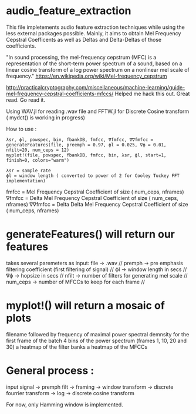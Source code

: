 # audio_feature_extraction


This file impletements audio feature extraction techniques while using the less external packages possible.
Mainly, it aims to obtain Mel Frequency Cepstral Coefficents as well as Deltas and Delta-Deltas of those coefficients.

"In sound processing, the mel-frequency cepstrum (MFC) is a representation of the short-term power spectrum of a sound, based on a linear cosine transform of a log power spectrum on a nonlinear mel scale of frequency."
https://en.wikipedia.org/wiki/Mel-frequency_cepstrum

http://practicalcryptography.com/miscellaneous/machine-learning/guide-mel-frequency-cepstral-coefficients-mfccs/
Helped me hack this out.
Great read.
Go read it.


Using
    WAV.jl for reading .wav file and FFTW.jl for Discrete Cosine transform ( mydct() is working in progress)

How to use :

    λsr, ϕl, powspec, bin, fbankDB, fmfcc, ∇fmfcc, ∇∇fmfcc = generateFeatures(file, preemph = 0.97, ϕl = 0.025, ∇ϕ = 0.01, nfilt=20, num_ceps = 12)
    myplot!(file, powspec, fbankDB, fmfcc, bin, λsr, ϕl, start=1, finish=0, colors="warm")

    λsr = sample rate
    ϕl = window length ( converted to power of 2 for Cooley Tuckey FFT implementation)

   fmfcc = Mel Frequency Cepstral Coefficient of size ( num_ceps, nframes)
   ∇fmfcc = Delta Mel Frequency Cepstral Coefficient of size ( num_ceps, nframes)
   ∇∇fmfcc = Delta Delta Mel Frequency Cepstral Coefficient of size ( num_ceps, nframes)
    
  #   generateFeatures() will return our features
   takes several paremeters as input:
       file -> .wav // 
       premph -> pre emphasis filtering coefficient (first filtering of signal) // 
       ϕl -> window length in secs // 
       ∇ϕ -> hopsize in secs // 
       nfilt -> number of filters for generating mel scale // 
       num_ceps -> number of MFCCs to keep for each frame // 



 #   myplot!() will return a mosaic of plots
   filename followed by frequency of maximal power spectral demnsity for the first frame of the batch
   4 bins of the power spectrum (frames 1, 10, 20 and 30)
   a heatmap of the filter banks
   a heatmap of the MFCCs



  #  General process :
   input signal 
        -> premph filt 
        -> framing 
        -> window transform 
        -> discrete fourrier transform 
        -> log 
        -> discrete cosine transform

   For now, only Hamming window is implemented.

